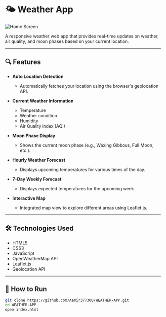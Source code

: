 


# 🌤️ Weather App

![Home Screen](./screenshots/image.png)


A responsive weather web app that provides real-time updates on weather, air quality, and moon phases based on your current location.

---

## 🔍 Features

- **Auto Location Detection**
  - Automatically fetches your location using the browser's geolocation API.

- **Current Weather Information**
  - Temperature
  - Weather condition
  - Humidity
  - Air Quality Index (AQI)

- **Moon Phase Display**
  - Shows the current moon phase (e.g., Waxing Gibbous, Full Moon, etc.).

- **Hourly Weather Forecast**
  - Displays upcoming temperatures for various times of the day.

- **7-Day Weekly Forecast**
  - Displays expected temperatures for the upcoming week.

- **Interactive Map**
  - Integrated map view to explore different areas using Leaflet.js.

---

## 🛠️ Technologies Used

- HTML5  
- CSS3  
- JavaScript  
- OpenWeatherMap API  
- Leaflet.js  
- Geolocation API  

---

## 🚀 How to Run

```bash
git clone https://github.com/Aamir377300/WEATHER-APP.git
cd WEATHER-APP
open index.html
